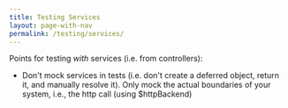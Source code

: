 ```yaml
---
title: Testing Services
layout: page-with-nav
permalink: /testing/services/
---
```



Points for testing *with* services (i.e. from controllers):

- Don't mock services in tests (i.e. don't create a deferred object, return it, 
  and manually resolve it). Only mock the actual boundaries of your system, i.e.,
  the http call (using $httpBackend)